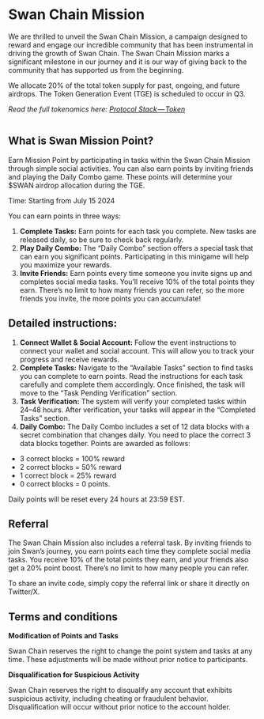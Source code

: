 # Swan Chain Mission

We are thrilled to unveil the Swan Chain Mission, a campaign designed to reward and engage our incredible community that has been instrumental in driving the growth of Swan Chain. The Swan Chain Mission marks a significant milestone in our journey and it is our way of giving back to the community that has supported us from the beginning.

We allocate 20% of the total token supply for past, ongoing, and future airdrops. The Token Generation Event (TGE) is scheduled to occur in Q3.

_Read the full tokenomics here:_ [_Protocol Stack — Token_](https://docs.swanchain.io/getting-started/protocol-stack/token)

<figure><img src="https://cdn-images-1.medium.com/max/1600/0*vR0MWOdOvb_fEIwS" alt=""><figcaption></figcaption></figure>

## What is Swan Mission Point?

Earn Mission Point by participating in tasks within the Swan Chain Mission through simple social activities. You can also earn points by inviting friends and playing the Daily Combo game. These points will determine your $SWAN airdrop allocation during the TGE.

Time: Starting from July 15 2024

You can earn points in three ways:

1. **Complete Tasks:** Earn points for each task you complete. New tasks are released daily, so be sure to check back regularly.
2. **Play Daily Combo:** The “Daily Combo” section offers a special task that can earn you significant points. Participating in this minigame will help you maximize your rewards.
3. **Invite Friends:** Earn points every time someone you invite signs up and completes social media tasks. You’ll receive 10% of the total points they earn. There’s no limit to how many friends you can refer, so the more friends you invite, the more points you can accumulate!

## Detailed instructions:

1. **Connect Wallet & Social Account:** Follow the event instructions to connect your wallet and social account. This will allow you to track your progress and receive rewards.
2. **Complete Tasks:** Navigate to the “Available Tasks” section to find tasks you can complete to earn points. Read the instructions for each task carefully and complete them accordingly. Once finished, the task will move to the “Task Pending Verification” section.
3. **Task Verification:** The system will verify your completed tasks within 24–48 hours. After verification, your tasks will appear in the “Completed Tasks” section.
4. **Daily Combo:** The Daily Combo includes a set of 12 data blocks with a secret combination that changes daily. You need to place the correct 3 data blocks together. Points are awarded as follows:

* 3 correct blocks = 100% reward
* 2 correct blocks = 50% reward
* 1 correct block = 25% reward
* 0 correct blocks = 0 points.

Daily points will be reset every 24 hours at 23:59 EST.

## Referral

The Swan Chain Mission also includes a referral task. By inviting friends to join Swan’s journey, you earn points each time they complete social media tasks. You receive 10% of the total points they earn, and your friends also get a 20% point boost. There’s no limit to how many people you can refer.

To share an invite code, simply copy the referral link or share it directly on Twitter/X.

## Terms and conditions

**Modification of Points and Tasks**

Swan Chain reserves the right to change the point system and tasks at any time. These adjustments will be made without prior notice to participants.

**Disqualification for Suspicious Activity**

Swan Chain reserves the right to disqualify any account that exhibits suspicious activity, including cheating or fraudulent behavior. Disqualification will occur without prior notice to the account holder.
